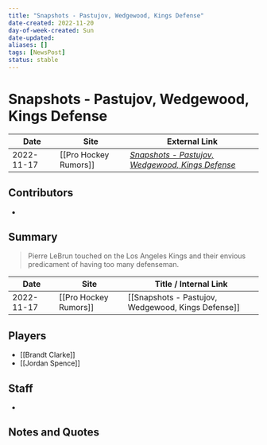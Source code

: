 ```yaml
---
title: "Snapshots - Pastujov, Wedgewood, Kings Defense"
date-created: 2022-11-20
day-of-week-created: Sun
date-updated: 
aliases: []
tags: [NewsPost]
status: stable
---
```


# Snapshots - Pastujov, Wedgewood, Kings Defense

| Date       | Site                  | External Link                                                                                                                               |
| ---------- | --------------------- | ------------------------------------------------------------------------------------------------------------------------------------------- |
| 2022-11-17 | [[Pro Hockey Rumors]] | [*Snapshots - Pastujov, Wedgewood, Kings Defense*](https://www.prohockeyrumors.com/2022/11/snapshots-pastujov-wedgewood-kings-defense.html) |

## Contributors
- 

## Summary
> Pierre LeBrun touched on the Los Angeles Kings and their envious predicament of having too many defenseman.

| Date       | Site                  | Title / Internal Link                              |
| ---------- | --------------------- | -------------------------------------------------- |
| 2022-11-17 | [[Pro Hockey Rumors]] | [[Snapshots - Pastujov, Wedgewood, Kings Defense]] |

## Players
- [[Brandt Clarke]]
- [[Jordan Spence]]

## Staff
- 

## Notes and Quotes
> 

